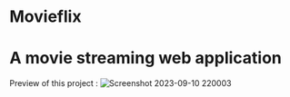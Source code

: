 # Movieflix <br>
# A movie streaming web application <br>
Preview of this project : 
![Screenshot 2023-09-10 220003](https://github.com/Tipu30/Movieflix/assets/92074859/e765dbb9-5d7e-450e-8189-1ffd8d285e2d)

